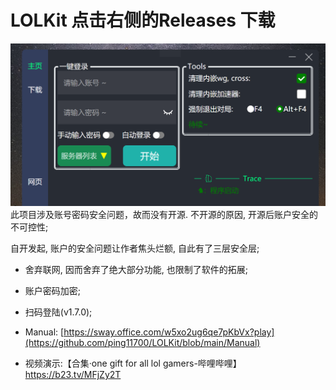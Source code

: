 # LOLKit 点击右侧的Releases 下载
![image](GUI.png)
此项目涉及账号密码安全问题，故而没有开源. 不开源的原因, 开源后账户安全的不可控性;

自开发起, 账户的安全问题让作者焦头烂额, 自此有了三层安全层;
*	舍弃联网, 因而舍弃了绝大部分功能, 也限制了软件的拓展;
*	账户密码加密;
*	扫码登陆(v1.7.0);

*	Manual: [https://sway.office.com/w5xo2ug6qe7pKbVx?play](https://github.com/ping11700/LOLKit/blob/main/Manual)
*	视频演示:【合集·one gift for all lol gamers-哔哩哔哩】https://b23.tv/MFjZy2T
